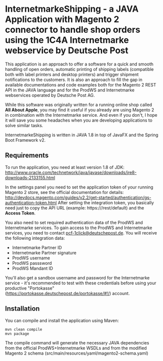 # InternetmarkeShipping - a JAVA Application with Magento 2 connector to handle shop orders using the 1C4A Internetmarke webservice by Deutsche Post

This application is an approach to offer a software for a quick and smooth handling of open orders, automatic printing of shipping labels (compatible both with label printers and desktop printers) and trigger shipment notifications to the customers. It is also an approach to fill the gap in available documentations and code examples both for the Magento 2 REST API in the JAVA language and for the ProdWS and Internetmarke webservices operated by Deutsche Post AG.

While this software was originally written for a running online shop called **All About Apple**, you may find it useful if you already are using Magento 2 in combination with the Internetmarke service. And even if you don't, I hope it will save you some headaches when you are developing applications to solve similar tasks.

InternetmarkeShipping is written in JAVA 1.8 in top of JavaFX and the Spring Boot Framework v2.

## Requirements

To run the application, you need at least version 1.8 of JDK: <http://www.oracle.com/technetwork/java/javase/downloads/jre8-downloads-2133155.html>

In the settings panel you need to set the application token of your running Magento 2 store, see the official documentation for details: <http://devdocs.magento.com/guides/v2.2/get-started/authentication/gs-authentication-token.html>
After setting the integration token, you basically need just to copy the API URL (example: https://<url-of-your-magento2-store>/rest/default) and the **Access Token**.

You also need to set required authentication data of the ProdWS and Internetmarke services. To gain access to the ProdWS and Internetmarke services, you need to contact <pcf-1click@deutschepost.de>. You will receive the following integration data:

* Internetmarke Partner ID
* Internetmarke Partner signature
* ProdWS username
* ProdWS passsword
* ProdWS Mandant ID

You'll also get a sandbox username and password for the Internetmarke service - it's recommended to test with these credentials before using your productive "Portokasse" (<https://portokasse.deutschepost.de/portokasse/#!/>) account.

## Installation
You can compile and install the application using Maven:

```
mvn clean compile
mvn package
```

The compile command will generate the necessary JAVA dependencies from the official ProdWS+Internetmarke WSDLs and from the modified Magento 2 schema (src/main/resources/yaml/magento2-schema.yaml)

